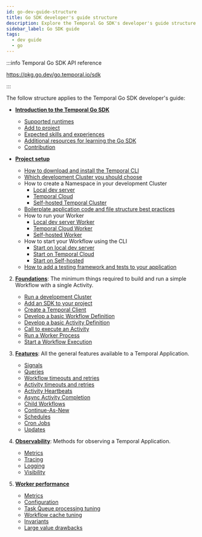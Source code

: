 ```yaml
---
id: go-dev-guide-structure
title: Go SDK developer's guide structure
description: Explore the Temporal Go SDK's developer's guide structure.
sidebar_label: Go SDK guide
tags:
  - dev guide
  - go
---
```


:::info Temporal Go SDK API reference

https://pkg.go.dev/go.temporal.io/sdk

:::

The follow structure applies to the Temporal Go SDK developer's guide:

- [**Introduction to the Temporal Go SDK**](/go/chapter-introduction/introduction-to-go-sdk)

  - [Supported runtimes](/go/chapter-introduction/introduction-to-go-sdk#supported-runtimes)
  - [Add to project](/go/chapter-introduction/introduction-to-go-sdk#add-to-project)
  - [Expected skills and experiences](/go/chapter-introduction/introduction-to-go-sdk#expected-skills-and-experiences)
  - [Additional resources for learning the Go SDK](/go/chapter-introduction/introduction-to-go-sdk#additional-resources)
  - [Contribution](/go/chapter-introduction/introduction-to-go-sdk#contribution)

- [**Project setup**](/go/landing-page/go-dev-guide-structure)
  - [How to download and install the Temporal CLI](/go/landing-page/go-dev-guide-structure)
  - [Which development Cluster you should choose](/go/chapter-project-setup/choose-dev-cluster)
  - How to create a Namespace in your development Cluster
    - [Local dev server](/go/chapter-project-setup/choose-dev-cluster#local-dev-server)
    - [Temporal Cloud](/go/chapter-project-setup/choose-dev-cluster#temporal-cloud)
    - [Self-hosted Temporal Cluster](/go/chapter-project-setup/choose-dev-cluster#self-hosted-temporal-cluster)
  - [Boilerplate application code and file structure best practices](/go/chapter-project-setup/project-structure)
  - How to run your Worker
    - [Local dev server Worker](/go/generated/backgroundcheck-boilerplate-run-a-dev-server-worker)
    - [Temporal Cloud Worker](/go/generated/backgroundcheck-boilerplate-cloud-worker)
    - [Self-hosted Worker](/go/chapter-project-setup/self-hosted-worker-docker-network)
  - How to start your Workflow using the CLI
    - [Start on local dev server](/go/chapter-project-setup/backgroundcheck-boilerplate-start-workflow#local-dev-server)
    - [Start on Temporal Cloud](/go/chapter-project-setup/backgroundcheck-boilerplate-start-workflow#temporal-cloud)
    - [Start on Self-hosted](/go/chapter-project-setup/backgroundcheck-boilerplate-start-workflow#self-hosted)
  - [How to add a testing framework and tests to your application](/go/generated/backgroundcheck-boilerplate-add-test-framework)

2. [**Foundations**](/go/foundations): The minimum things required to build and run a simple Workflow with a single Activity.

   - [Run a development Cluster](/dev-guide/go/foundations#run-a-dev-cluster)
   - [Add an SDK to your project](/dev-guide/go/foundations#add-your-sdk)
   - [Create a Temporal Client](/dev-guide/go/foundations#connect-to-a-cluster)
   - [Develop a basic Workflow Definition](/dev-guide/go/foundations#develop-workflows)
   - [Develop a basic Activity Definition](/dev-guide/go/foundations#develop-activities)
   - [Call to execute an Activity](/dev-guide/go/foundations#activity-execution)
   - [Run a Worker Process](/dev-guide/go/foundations#run-worker-processes)
   - [Start a Workflow Execution](/dev-guide/go/foundations#start-workflow-execution)

3. [**Features**](/dev-guide/go/features): All the general features available to a Temporal Application.

   - [Signals](/dev-guide/go/features#signals)
   - [Queries](/dev-guide/go/features#queries)
   - [Workflow timeouts and retries](/dev-guide/go/features#workflow-timeouts)
   - [Activity timeouts and retries](/dev-guide/go/features#activity-timeouts)
   - [Activity Heartbeats](/dev-guide/go/features#activity-heartbeats)
   - [Async Activity Completion](/dev-guide/go/features#asynchronous-activity-completion)
   - [Child Workflows](/dev-guide/go/features#child-workflows)
   - [Continue-As-New](/dev-guide/go/features#continue-as-new)
   - [Schedules](/dev-guide/go/features#schedule-a-workflow)
   - [Cron Jobs](/dev-guide/go/features#temporal-cron-jobs)
   - [Updates](/dev-guide/go/features#updates)

4. [**Observability**](/dev-guide/go/observability): Methods for observing a Temporal Application.

   - [Metrics](/dev-guide/go/observability#metrics)
   - [Tracing](/dev-guide/go/observability#tracing)
   - [Logging](/dev-guide/go/observability#logging)
   - [Visibility](/dev-guide/go/observability#visibility)

5. [**Worker performance**](/dev-guide/worker-performance)

   - [Metrics](/dev-guide/worker-performance#metrics)
   - [Configuration](/dev-guide/worker-performance#configuration)
   - [Task Queue processing tuning](/dev-guide/worker-performance#task-queues-processing-tuning)
   - [Workflow cache tuning](/dev-guide/worker-performance#workflow-cache-tuning)
   - [Invariants](/dev-guide/worker-performance#invariants)
   - [Large value drawbacks](/dev-guide/worker-performance#drawbacks-of-putting-just-large-values-everywhere)
